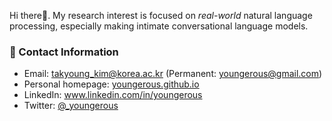 Hi there👋. My research interest is focused on <i>real-world</i> natural language processing, especially making intimate conversational language models.

### 📌 Contact Information

- Email: takyoung_kim@korea.ac.kr (Permanent: youngerous@gmail.com) <br>
- Personal homepage: [youngerous.github.io](https://youngerous.github.io) <br>
- LinkedIn: www.linkedin.com/in/youngerous <br>
- Twitter: [@_youngerous](https://twitter.com/_youngerous)
